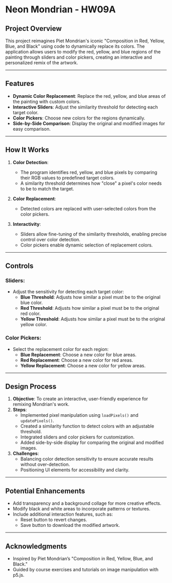 # Neon Mondrian - HW09A

## **Project Overview**
This project reimagines Piet Mondrian's iconic "Composition in Red, Yellow, Blue, and Black" using code to dynamically replace its colors. The application allows users to modify the red, yellow, and blue regions of the painting through sliders and color pickers, creating an interactive and personalized remix of the artwork.

---

## **Features**
- **Dynamic Color Replacement**: Replace the red, yellow, and blue areas of the painting with custom colors.
- **Interactive Sliders**: Adjust the similarity threshold for detecting each target color.
- **Color Pickers**: Choose new colors for the regions dynamically.
- **Side-by-Side Comparison**: Display the original and modified images for easy comparison.

---

## **How It Works**
1. **Color Detection**:
   - The program identifies red, yellow, and blue pixels by comparing their RGB values to predefined target colors.
   - A similarity threshold determines how "close" a pixel's color needs to be to match the target.

2. **Color Replacement**:
   - Detected colors are replaced with user-selected colors from the color pickers.

3. **Interactivity**:
   - Sliders allow fine-tuning of the similarity thresholds, enabling precise control over color detection.
   - Color pickers enable dynamic selection of replacement colors.

---

## **Controls**
### **Sliders**:
- Adjust the sensitivity for detecting each target color:
  - **Blue Threshold**: Adjusts how similar a pixel must be to the original blue color.
  - **Red Threshold**: Adjusts how similar a pixel must be to the original red color.
  - **Yellow Threshold**: Adjusts how similar a pixel must be to the original yellow color.

### **Color Pickers**:
- Select the replacement color for each region:
  - **Blue Replacement**: Choose a new color for blue areas.
  - **Red Replacement**: Choose a new color for red areas.
  - **Yellow Replacement**: Choose a new color for yellow areas.

---

## **Design Process**
1. **Objective**: To create an interactive, user-friendly experience for remixing Mondrian's work.
2. **Steps**:
   - Implemented pixel manipulation using `loadPixels()` and `updatePixels()`.
   - Created a similarity function to detect colors with an adjustable threshold.
   - Integrated sliders and color pickers for customization.
   - Added side-by-side display for comparing the original and modified images.
3. **Challenges**:
   - Balancing color detection sensitivity to ensure accurate results without over-detection.
   - Positioning UI elements for accessibility and clarity.

---

## **Potential Enhancements**
- Add transparency and a background collage for more creative effects.
- Modify black and white areas to incorporate patterns or textures.
- Include additional interaction features, such as:
  - Reset button to revert changes.
  - Save button to download the modified artwork.

---

## **Acknowledgments**
- Inspired by Piet Mondrian’s "Composition in Red, Yellow, Blue, and Black."
- Guided by course exercises and tutorials on image manipulation with p5.js.

